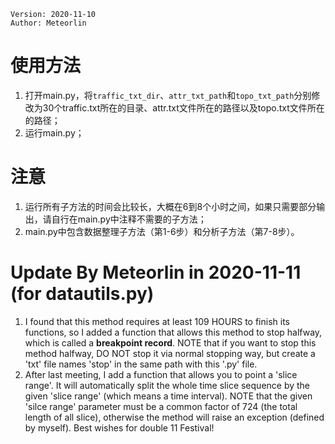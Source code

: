 ```
Version: 2020-11-10
Author: Meteorlin
```

# 使用方法
1. 打开main.py，将`traffic_txt_dir`、`attr_txt_path`和`topo_txt_path`分别修改为30个traffic.txt所在的目录、attr.txt文件所在的路径以及topo.txt文件所在的路径；
2. 运行main.py；

# 注意
1. 运行所有子方法的时间会比较长，大概在6到8个小时之间，如果只需要部分输出，请自行在main.py中注释不需要的子方法；
2. main.py中包含数据整理子方法（第1-6步）和分析子方法（第7-8步）。

# Update By Meteorlin in 2020-11-11 (for datautils.py)
1. I found that this method requires at least 109 HOURS to finish its functions, so I added a function that allows this method to stop halfway, which is called a **breakpoint record**. NOTE that if you want to stop this method halfway, DO NOT stop it via normal stopping way, but create a 'txt' file names 'stop' in the same path with this '.py' file.
2. After last meeting, I add a function that allows you to point a 'slice range'. It will automatically split the whole time slice sequence by the given 'slice range' (which means a time interval). NOTE that the given 'silce range' parameter must be a common factor of 724 (the total length of all slice), otherwise the method will raise an exception (defined by myself).
Best wishes for double 11 Festival!
